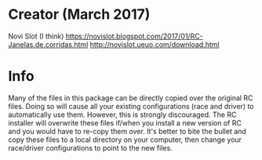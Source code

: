 # Creator (March 2017)
Novi Slot (I think)
https://novislot.blogspot.com/2017/01/RC-Janelas.de.corridas.html
http://novislot.ueuo.com/download.html

# Info
Many of the files in this package can be directly copied over the original RC files.  Doing so will cause all your existing configurations (race and driver) to automatically use them.  However, this is strongly discouraged.  The RC installer will overwrite these files if/when you install a new version of RC and you would have to re-copy them over.  It's better to bite the bullet and copy these files to a local directory on your computer, then change your race/driver configurations to point to the new files.
